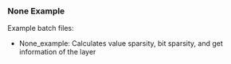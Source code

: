 ### None Example

Example batch files:

*   None_example: Calculates value sparsity, bit sparsity, and get information of the layer

